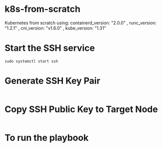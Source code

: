 # k8s-from-scratch
Kubernetes from scratch using:  containerd_version: "2.0.0" , runc_version: "1.2.1" ,  cni_version: "v1.6.0" ,  kube_version: "1.31"



# Start the SSH service
```sudo systemctl enable ssh
sudo systemctl start ssh
```
# Generate SSH Key Pair 
```ssh-keygen -t rsa -b 2048
```
# Copy SSH Public Key to Target Node
```ssh-copy-id user@target-node-ip
```
# To run the playbook
```ansible-playbook -i hosts.ini k8s-from-scratch.yml --ask-become-pass
```
